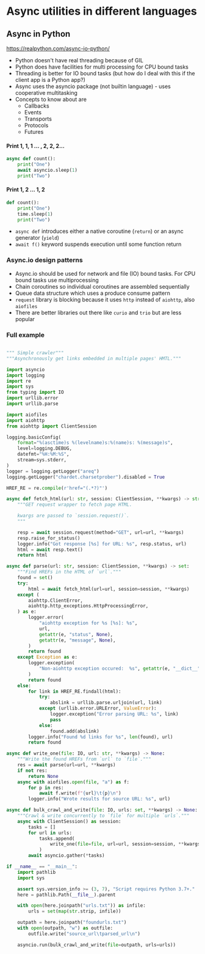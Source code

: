 # Async utilities in different languages

## Async in Python
https://realpython.com/async-io-python/

* Python doesn't have real threading because of GIL
* Python does have facilities for multi processing for CPU bound tasks
* Threading is better for IO bound tasks (but how do I deal with this if the client app is a Python app?)
* Async uses the asyncio package (not builtin language) - uses cooperative multitasking
* Concepts to know about are
    * Callbacks
    * Events
    * Transports
    * Protocols
    * Futures

#### Print 1, 1, 1 ... , 2, 2, 2...

```python
async def count():
    print("One")
    await asyncio.sleep(1)
    print("Two")
```

#### Print 1, 2 ... 1, 2

```python
def count():
    print("One")
    time.sleep(1)
    print("Two")
```


* ```async def``` introduces either a native coroutine (```return```) or an async generator (```yield```)
* ```await f()``` keyword suspends execution until some function return


### Async.io design patterns
* Async.io should be used for network and file (IO) bound tasks. For CPU bound tasks use multiprocessing
* Chain coroutines so individual coroutines are assembled sequentially
* Queue data structure which uses a produce consume pattern
* ```request``` library is blocking because it uses ```http``` instead of ```aiohttp```, also ```aiofiles```
* There are better libraries out there like ```curio``` and ```trio``` but are less popular


### Full example

```python

""" Simple crawler"""
"""Asynchronously get links embedded in multiple pages' HMTL."""

import asyncio
import logging
import re
import sys
from typing import IO
import urllib.error
import urllib.parse

import aiofiles
import aiohttp
from aiohttp import ClientSession

logging.basicConfig(
    format="%(asctime)s %(levelname)s:%(name)s: %(message)s",
    level=logging.DEBUG,
    datefmt="%H:%M:%S",
    stream=sys.stderr,
)
logger = logging.getLogger("areq")
logging.getLogger("chardet.charsetprober").disabled = True

HREF_RE = re.compile(r'href="(.*?)"')

async def fetch_html(url: str, session: ClientSession, **kwargs) -> str:
    """GET request wrapper to fetch page HTML.

    kwargs are passed to `session.request()`.
    """

    resp = await session.request(method="GET", url=url, **kwargs)
    resp.raise_for_status()
    logger.info("Got response [%s] for URL: %s", resp.status, url)
    html = await resp.text()
    return html

async def parse(url: str, session: ClientSession, **kwargs) -> set:
    """Find HREFs in the HTML of `url`."""
    found = set()
    try:
        html = await fetch_html(url=url, session=session, **kwargs)
    except (
        aiohttp.ClientError,
        aiohttp.http_exceptions.HttpProcessingError,
    ) as e:
        logger.error(
            "aiohttp exception for %s [%s]: %s",
            url,
            getattr(e, "status", None),
            getattr(e, "message", None),
        )
        return found
    except Exception as e:
        logger.exception(
            "Non-aiohttp exception occured:  %s", getattr(e, "__dict__", {})
        )
        return found
    else:
        for link in HREF_RE.findall(html):
            try:
                abslink = urllib.parse.urljoin(url, link)
            except (urllib.error.URLError, ValueError):
                logger.exception("Error parsing URL: %s", link)
                pass
            else:
                found.add(abslink)
        logger.info("Found %d links for %s", len(found), url)
        return found

async def write_one(file: IO, url: str, **kwargs) -> None:
    """Write the found HREFs from `url` to `file`."""
    res = await parse(url=url, **kwargs)
    if not res:
        return None
    async with aiofiles.open(file, "a") as f:
        for p in res:
            await f.write(f"{url}\t{p}\n")
        logger.info("Wrote results for source URL: %s", url)

async def bulk_crawl_and_write(file: IO, urls: set, **kwargs) -> None:
    """Crawl & write concurrently to `file` for multiple `urls`."""
    async with ClientSession() as session:
        tasks = []
        for url in urls:
            tasks.append(
                write_one(file=file, url=url, session=session, **kwargs)
            )
        await asyncio.gather(*tasks)

if __name__ == "__main__":
    import pathlib
    import sys

    assert sys.version_info >= (3, 7), "Script requires Python 3.7+."
    here = pathlib.Path(__file__).parent

    with open(here.joinpath("urls.txt")) as infile:
        urls = set(map(str.strip, infile))

    outpath = here.joinpath("foundurls.txt")
    with open(outpath, "w") as outfile:
        outfile.write("source_url\tparsed_url\n")

    asyncio.run(bulk_crawl_and_write(file=outpath, urls=urls))

```